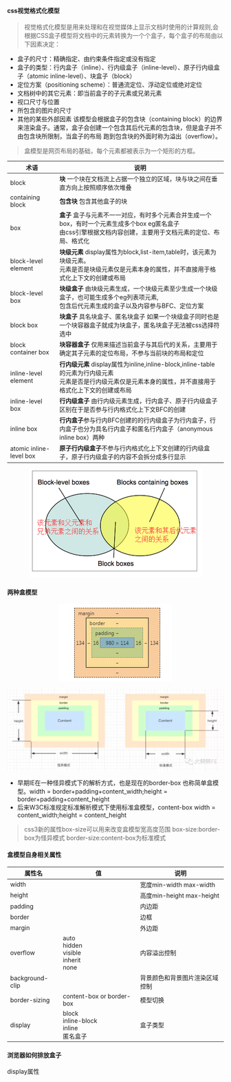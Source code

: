 #### css视觉格式化模型
> 视觉格式化模型是用来处理和在视觉媒体上显示文档时使用的计算规则,会根据CSS盒子模型将文档中的元素转换为一个个盒子，每个盒子的布局由以下因素决定：

- 盒子的尺寸：精确指定、由约束条件指定或没有指定
- 盒子的类型：行内盒子（inline）、行内级盒子（inline-level）、原子行内级盒子（atomic inline-level）、块盒子（block）
- 定位方案（positioning scheme）：普通流定位、浮动定位或绝对定位
- 文档树中的其它元素：即当前盒子的子元素或兄弟元素
- 视口尺寸与位置
- 所包含的图片的尺寸
- 其他的某些外部因素
该模型会根据盒子的包含块（containing block）的边界来渲染盒子。通常，盒子会创建一个包含其后代元素的包含块，但是盒子并不由包含块所限制，当盒子的布局
跑到包含块的外面时称为溢出（overflow）。
> 盒模型是网页布局的基础，每个元素都被表示为一个矩形的方框。

术语|说明
-|-
block|<b>块</b> 一个块在文档流上占据一个独立的区域，块与块之间在垂直方向上按照顺序依次堆叠
containing block|<b>包含块</b> 包含其他盒子的块
box|<b>盒子</b> 盒子与元素不一一对应，有时多个元素合并生成一个box，有时一个元素生成多个box eg匿名盒子</br>由css引擎根据文档内容创建，主要用于文档元素的定位、布局、格式化
block-level element|<b>块级元素</b> display属性为block,list-item,table时，该元素为块级元素。</br>元素是否是块级元素仅是元素本身的属性，并不直接用于格式化上下文的创建或布局
block-level box|<b>块级盒子</b> 由块级元素生成，一个块级元素至少生成一个块级盒子，也可能生成多个eg列表项元素,</br>包含后代元素生成的盒子以及内容参与BFC、定位方案
block box|<b>块盒子</b> 具名块盒子、匿名块盒子 如果一个块级盒子同时也是一个块容器盒子就成为块盒子，匿名块盒子无法被css选择符选中
block container box|<b>块容器盒子</b> 仅用来描述当前盒子与其后代的关系，主要用于确定其子元素的定位布局，不参与当前块的布局和定位
inline-level element|<b>行内级元素</b> display属性为inline,inline-block,inline-table的元素为行内级元素</br>元素是否是行内级元素仅是元素本身的属性，并不直接用于格式化上下文的创建或布局
inline-level box|<b>行内级盒子</b> 由行内级元素生成，行内盒子、原子行内级盒子区别在于是否参与行内格式化上下文BFC的创建
inline box|<b>行内盒子</b>参与行内BFC创建的的行内级盒子为行内盒子，行内盒子也分为具名行内盒子和匿名行内盒子（anonymous inline box）两种
atomic inline-level box|<b>原子行内级盒子</b>不参与行内格式化上下文创建的行内级盒子，原子行内级盒子的内容不会拆分成多行显示

<p align="center">
    <img src="../img/box-block.png" alt="盒模型">
</p>

#### 两种盒模型
<p align="center">
    <img src="../img/box.png" alt="盒模型">
</p>
<p align="center">
    <img src="../img/box-guaiyi.webp" alt="盒模型">
</p>

- 早期IE在一种怪异模式下的解析方式，也是现在的border-box 也称简单盒模型。width = border+padding+content_width;height = border+padding+content_height
- 后来W3C标准规定标准解析模式下使用标准盒模型，content-box width = content_width;height = content_height

> css3新的属性box-size可以用来改变盒模型宽高度范围 box-size:border-box为怪异模式 border-size:content-box为标准模式

#### 盒模型自身相关属性

属性名|值|说明
-|-|-
width||宽度min-width max-width
height||高度min-height max-height
padding||内边距
border||边框
margin||外边距
overflow|auto</br>hidden</br>visible</br>inherit</br>none|内容溢出控制
background-clip||背景颜色和背景图片渲染区域控制
border-sizing|content-box or border-box|模型切换
display|block</br>inline-block</br>inline</br>匿名盒子|盒子类型

#### 浏览器如何排放盒子

display属性
